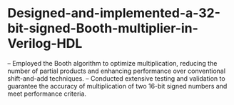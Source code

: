 # Designed-and-implemented-a-32-bit-signed-Booth-multiplier-in-Verilog-HDL
– Employed the Booth algorithm to optimize multiplication, reducing the number of partial products and enhancing
performance over conventional shift-and-add techniques.
– Conducted extensive testing and validation to guarantee the accuracy of multiplication of two 16-bit signed numbers
and meet performance criteria.
